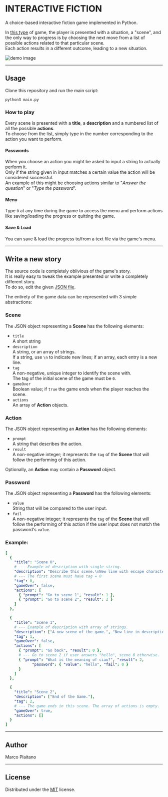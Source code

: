 # INTERACTIVE FICTION

A choice-based interactive fiction game implemented in Python.

In [this type] of game, the player is presented with a situation, a "scene", and
the only way to progress is by choosing the next move from a list of possible
actions related to that particular scene.  
Each action results in a different outcome, leading to a new situation.

![demo image]

- - - - - - - - - - - - - - - - - - - - - - - - - - - - - - - - - - - - - - - -

## Usage

Clone this repository and run the main script:

```shell
python3 main.py
```

### How to play

Every scene is presented with a **title**, a **description** and a numbered list of
all the possible **actions**.  
To choose from the list, simply type in the number corresponding to the action
you want to perform.

#### Passwords

When you choose an action you might be asked to input a string to actually
perform it.  
Only if the string given in input matches a certain value the action will be
considered successful.  
An example of this might be choosing actions similar to "*Answer the question*"
or "*Type the password*".

#### Menu

Type `0` at any time during the game to access the menu and perform actions
like saving/loading the progress or quitting the game.

#### Save & Load

You can save & load the progress to/from a text file via the game's menu.

- - - - - - - - - - - - - - - - - - - - - - - - - - - - - - - - - - - - - - - -

## Write a new story

The source code is completely oblivious of the game's story.  
It is really easy to tweak the example presented or write a completely different
story.  
To do so, edit the given [JSON file].

The entirety of the game data can be represented with 3 simple abstractions:

### Scene

The JSON object representing a **Scene** has the following elements:

+ `title`  
A short string
+ `description`  
A string, or an array of strings.  
If a string, use `\n` to indicate new lines; if an array, each entry is a
new line.
+ `tag`  
A non-negative, unique integer to identify the scene with.  
The tag of the initial scene of the game must be `0`.
+ `gameOver`  
Boolean value; if `true` the game ends when the player reaches the scene.
+ `actions`  
An array of **Action** objects.  

### Action

The JSON object representing an **Action** has the following elements:

+ `prompt`  
A string that describes the action.
+ `result`  
A non-negative integer; it represents the `tag` of the **Scene** that will
follow the performing of this action.

Optionally, an **Action** may contain a **Password** object.

### Password

The JSON object representing a **Password** has the following elements:

+ `value`  
String that will be compared to the user input.
+ `fail`  
A non-negative integer; it represents the `tag` of the **Scene** that will
follow the performing of this action if the user input does not match the
password's `value`.

### Example:

```yaml
[
  {
    "title": "Scene 0",
    # --- Example of description with single string.
    "description": "Describe this scene.\nNew line with escape character.",
    # --- The first scene must have tag = 0
    "tag": 0,
    "gameOver": false,
    "actions": [
      { "prompt": "Go to scene 1", "result": 1 },
      { "prompt": "Go to scene 2", "result": 2 }
    ]
  },

  {
    "title": "Scene 1",
    # --- Example of description with array of strings.
    "description": ["A new scene of the game.", "New line in description."],
    "tag": 1,
    "gameOver": false,
    "actions": [
      { "prompt": "Go back", "result": 0 },
      # --- Go to scene 2 if user answers "hello", scene 0 otherwise.
      { "prompt": "What is the meaning of ciao?", "result": 2,
            "password": { "value": "hello", "fail": 0 }
      }
    ]
  },

  {
    "title": "Scene 2",
    "description": ["End of the Game."],
    "tag": 2,
    # --- The game ends in this scene. The array of actions is empty.
    "gameOver": true,
    "actions": []
  }
]
```

- - - - - - - - - - - - - - - - - - - - - - - - - - - - - - - - - - - - - - - -

## Author

Marco Plaitano

- - - - - - - - - - - - - - - - - - - - - - - - - - - - - - - - - - - - - - - -

## License

Distributed under the [MIT] license.

<!-- LINKS -->

[this type]:
https://www.ifwiki.org/Choice-based_interactive_fiction
"Wiki Article"

[demo image]:
https://github.com/marcoplaitano/images/blob/main/interactive_fiction_demo.png
"Demo image"

[JSON file]:
data/story.json
"Repository file"

[MIT]:
LICENSE
"Repository file"
